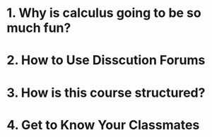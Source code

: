 # 1. Why is calculus going to be so much fun?
# 2. How to Use Disscution Forums
# 3. How is this course structured?
# 4. Get to Know Your Classmates
